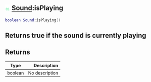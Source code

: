 ## ![client](.gitbook/assets/client.png) [Sound](./home/Sound):isPlaying

```lua
boolean Sound:isPlaying()
```

Returns true if the sound is currently playing
------
## Returns

| Type   | Description |
| ------ | ----------: |
| boolean | No description |

